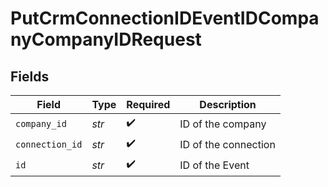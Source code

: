 # PutCrmConnectionIDEventIDCompanyCompanyIDRequest


## Fields

| Field                | Type                 | Required             | Description          |
| -------------------- | -------------------- | -------------------- | -------------------- |
| `company_id`         | *str*                | :heavy_check_mark:   | ID of the company    |
| `connection_id`      | *str*                | :heavy_check_mark:   | ID of the connection |
| `id`                 | *str*                | :heavy_check_mark:   | ID of the Event      |
